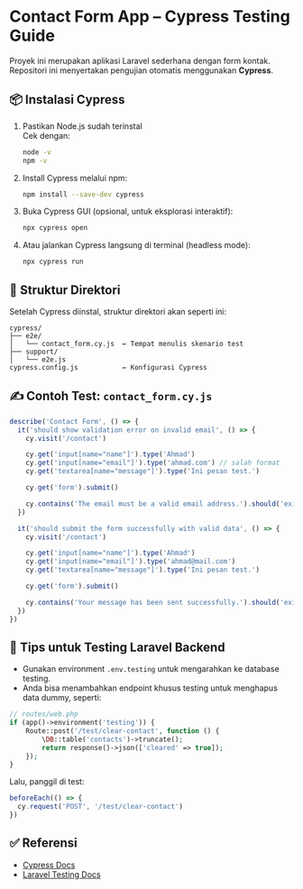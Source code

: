 # Contact Form App – Cypress Testing Guide

Proyek ini merupakan aplikasi Laravel sederhana dengan form kontak.  
Repositori ini menyertakan pengujian otomatis menggunakan **Cypress**.

## 📦 Instalasi Cypress

1. Pastikan Node.js sudah terinstal  
   Cek dengan:  
   ```bash
   node -v
   npm -v
   ```

2. Install Cypress melalui npm:
   ```bash
   npm install --save-dev cypress
   ```

3. Buka Cypress GUI (opsional, untuk eksplorasi interaktif):
   ```bash
   npx cypress open
   ```

4. Atau jalankan Cypress langsung di terminal (headless mode):
   ```bash
   npx cypress run
   ```

## 📁 Struktur Direktori

Setelah Cypress diinstal, struktur direktori akan seperti ini:

```
cypress/
├── e2e/
│   └── contact_form.cy.js  ← Tempat menulis skenario test
├── support/
│   └── e2e.js
cypress.config.js           ← Konfigurasi Cypress
```

## ✍️ Contoh Test: `contact_form.cy.js`

```js
describe('Contact Form', () => {
  it('should show validation error on invalid email', () => {
    cy.visit('/contact')

    cy.get('input[name="name"]').type('Ahmad')
    cy.get('input[name="email"]').type('ahmad.com') // salah format
    cy.get('textarea[name="message"]').type('Ini pesan test.')

    cy.get('form').submit()

    cy.contains('The email must be a valid email address.').should('exist')
  })

  it('should submit the form successfully with valid data', () => {
    cy.visit('/contact')

    cy.get('input[name="name"]').type('Ahmad')
    cy.get('input[name="email"]').type('ahmad@mail.com')
    cy.get('textarea[name="message"]').type('Ini pesan test.')

    cy.get('form').submit()

    cy.contains('Your message has been sent successfully.').should('exist')
  })
})
```

## 🧪 Tips untuk Testing Laravel Backend

- Gunakan environment `.env.testing` untuk mengarahkan ke database testing.
- Anda bisa menambahkan endpoint khusus testing untuk menghapus data dummy, seperti:

```php
// routes/web.php
if (app()->environment('testing')) {
    Route::post('/test/clear-contact', function () {
        \DB::table('contacts')->truncate();
        return response()->json(['cleared' => true]);
    });
}
```

Lalu, panggil di test:
```js
beforeEach(() => {
  cy.request('POST', '/test/clear-contact')
})
```

## ✅ Referensi

- [Cypress Docs](https://docs.cypress.io)
- [Laravel Testing Docs](https://laravel.com/docs/testing)
